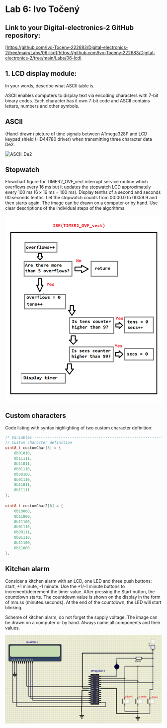 # Lab 6: Ivo Točený

## Link to your Digital-electronics-2 GitHub repository:

[https://github.com/Ivo-Toceny-222683/Digital-electronics-2/tree/main/Labs/06-lcd](https://github.com/Ivo-Toceny-222683/Digital-electronics-2/tree/main/Labs/06-lcd)

## 1. LCD display module:

In your words, describe what ASCII table is.

ASCII enables computers to display text via encoding characters with 7-bit binary codes. Each character has it own 7-bit code and ASCII contains letters, numbers and other symbols.

## ASCII

(Hand-drawn) picture of time signals between ATmega328P and LCD keypad shield (HD44780 driver) when transmitting three character data De2.

![ASCII_De2](images/ASCII_DE2.png)

## Stopwatch

Flowchart figure for TIMER2_OVF_vect interrupt service routine which overflows every 16 ms but it updates the stopwatch LCD approximately every 100 ms (6 x 16 ms = 100 ms). Display tenths of a second and seconds 00:seconds.tenths. Let the stopwatch counts from 00:00.0 to 00:59.9 and then starts again. The image can be drawn on a computer or by hand. Use clear descriptions of the individual steps of the algorithms.

![Flow_diagram](images/flow_diagram.png)

## Custom characters

Code listing with syntax highlighting of two custom character definition:

```c
/* Variables ---------------------------------------------------------*/
// Custom character definition
uint8_t customChar[8] = {
	0b01010,
	0b11111,
	0b11011,
	0b01110,
	0b00100,
	0b01110,
	0b11011,
	0b11111
};

uint8_t customChar2[8] = {
	0b10000,
	0b11000,
	0b11100,
	0b01110,
	0b00111,
	0b01110,
	0b11100,
	0b11000
};
```

## Kitchen alarm

Consider a kitchen alarm with an LCD, one LED and three push buttons: start, +1 minute, -1 minute. Use the +1/-1 minute buttons to increment/decrement the timer value. After pressing the Start button, the countdown starts. The countdown value is shown on the display in the form of mm.ss (minutes.seconds). At the end of the countdown, the LED will start blinking.

Scheme of kitchen alarm; do not forget the supply voltage. The image can be drawn on a computer or by hand. Always name all components and their values.

![Kitchen_alarm](images/kitchen_alarm.png)